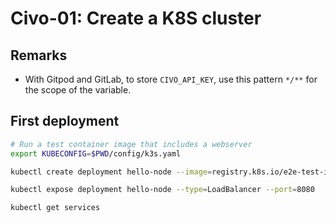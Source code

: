 # Civo-01: Create a K8S cluster

## Remarks

- With Gitpod and GitLab, to store `CIVO_API_KEY`, use this pattern `*/**` for the scope of the variable.

## First deployment

```bash
# Run a test container image that includes a webserver
export KUBECONFIG=$PWD/config/k3s.yaml

kubectl create deployment hello-node --image=registry.k8s.io/e2e-test-images/agnhost:2.39 -- /agnhost netexec --http-port=8080

kubectl expose deployment hello-node --type=LoadBalancer --port=8080

kubectl get services
```